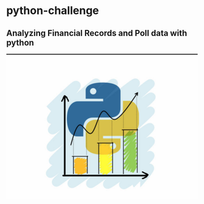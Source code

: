 # python-challenge

## Analyzing Financial Records and Poll data with python

<img src="./images/python_finance.png" width="600">
